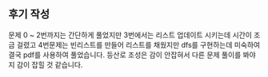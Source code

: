 ## 후기 작성

문제 0 ~ 2번까지는 간단하게 풀었지만
3번에서는 리스트 업데이트 시키는데 시간이 조금 걸렸고
4번문제는 빈리스트를 만들어 리스트를 채웠지만
dfs를 구현하는데 미숙하여 결국 pdf를 사용하여 풀었습니다.
등산로 조성은 감이 안잡혀서 다른 문제 풀이를 봐야지 감이 잡힐 것 같습니다.
